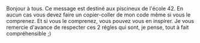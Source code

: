 Bonjour à tous.
Ce message est destiné aux piscineux de l'école 42. En aucun cas vous devez faire un copier-coller de mon code même si vous
le comprenez. Et si vous le comprenez, vous pouvez vous en inspirer. Je vous remercie d'avance de respecter ces 2 régles qui
sont, je pense, tout à fait compréhensible ;)
